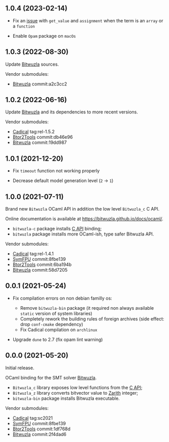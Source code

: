 ## 1.0.4 (2023-02-14)

- Fix an [issue](https://github.com/bitwuzla/bitwuzla/issues/40)
  with `get_value` and `assignment` when the term is an `array`
  or a `function` 
  
- Enable `Opam` package on `macOs`

## 1.0.3 (2022-08-30)

Update [Bitwuzla](https://bitwuzla.github.io/) sources.

Vendor submodules:
- [Bitwuzla](https://github.com/bitwuzla/bitwuzla) commit:a2c3cc2

## 1.0.2 (2022-06-16)

Update [Bitwuzla](https://bitwuzla.github.io/) and its dependencies
to more recent versions.

Vendor submodules:
- [Cadical](https://github.com/arminbiere/cadical) tag:rel-1.5.2
- [Btor2Tools](https://github.com/Boolector/btor2tools) commit:db46e96
- [Bitwuzla](https://github.com/bitwuzla/bitwuzla) commit:19dd987

## 1.0.1 (2021-12-20)

- Fix `timeout` function not working properly

- Decrease default model generation level (`2` -> `1`)

## 1.0.0 (2021-07-11)

Brand new `Bitwuzla` OCaml API in addition the low level `Bitwuzla_c` C API.

Online documentation is available at https://bitwuzla.github.io/docs/ocaml/.

- `bitwuzla-c` package installs [C API](https://bitwuzla.github.io/docs/c/interface.html) binding;
- `bitwuzla` package installs more OCaml-ish, type safer Bitwuzla API.

Vendor submodules:
- [Cadical](https://github.com/arminbiere/cadical) tag:rel-1.4.1
- [SymFPU](https://github.com/martin-cs/symfpu) commit:8fbe139
- [Btor2Tools](https://github.com/Boolector/btor2tools) commit:6ba194b
- [Bitwuzla](https://github.com/bitwuzla/bitwuzla) commit:58d7205

## 0.0.1 (2021-05-24)

- Fix compilation errors on non debian familly os:

    - Remove `bitwuzla-bin` package
      (it required non always available `static` version of system libraries)
    - Completely rework the building rules of foreign archives
      (side effect: drop `conf-cmake` dependency)
    - Fix Cadical compilation on `archlinux`

- Upgrade `dune` to 2.7 (fix opam lint warning)

## 0.0.0 (2021-05-20)

Initial release.

OCaml binding for the SMT solver [Bitwuzla](https://bitwuzla.github.io/).

- `Bitwuzla_c` library exposes low level functions from the
  [C API](https://bitwuzla.github.io/docs/c/interface.html);
- `Bitwuzla_z` library converts bitvector value to
  [Zarith](https://github.com/ocaml/Zarith) integer;
- `bitwuzla-bin` package installs Bitwuzla executable.

Vendor submodules:
- [Cadical](https://github.com/arminbiere/cadical) tag:sc2021
- [SymFPU](https://github.com/martin-cs/symfpu) commit:8fbe139
- [Btor2Tools](https://github.com/Boolector/btor2tools) commit:1df768d
- [Bitwuzla](https://github.com/bitwuzla/bitwuzla) commit:2f4dad6
